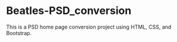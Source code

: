 # Beatles-PSD_conversion
This is a PSD home page conversion project using HTML, CSS, and Bootstrap.

